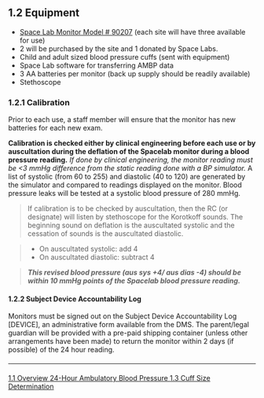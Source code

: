 ## 1.2 Equipment

* <u>Space Lab Monitor Model # 90207</U> (each site will have three available for use)
* 2 will be purchased by the site and 1 donated by Space Labs.
* Child and adult sized blood pressure cuffs (sent with equipment)
* Space Lab software for transferring AMBP data
* 3 AA batteries per monitor (back up supply should be readily available)
* Stethoscope

### 1.2.1 Calibration
Prior to each use, a staff member will ensure that the monitor has new batteries for each
new exam.

**Calibration is checked either by clinical engineering before each use or by
auscultation during the deflation of the Spacelab monitor during a blood pressure
reading.** _If done by clinical engineering, the monitor reading must be <3 mmHg
difference from the static reading done with a BP simulator._ A list of systolic (from 60 to
255) and diastolic (40 to 120) are generated by the simulator and compared to readings
displayed on the monitor. Blood pressure leaks will be tested at a systolic blood pressure
of 280 mmHg.

> If calibration is to be checked by auscultation, then the RC (or designate) will listen by
> stethoscope for the Korotkoff sounds. The beginning sound on deflation is the auscultated
> systolic and the cessation of sounds is the auscultated diastolic.

> * On auscultated systolic: add 4
> * On auscultated diastolic: subtract 4

> _**This revised blood pressure (aus sys +4/ aus dias -4) should be within 10
> mmHg points of the Spacelab blood pressure reading.**_

#### 1.2.2 Subject Device Accountability Log
Monitors must be signed out on the Subject Device Accountability Log [DEVICE], an
administrative form available from the DMS. The parent/legal guardian will be provided
with a pre-paid shipping container (unless other arrangements have been made) to
return the monitor within 2 days (if possible) of the 24 hour reading.


<hr class="soften" style="margin-top: 20px;margin-bottom: 20px;"/>

<div class="center">
<div class="btn-group">
  <a href=":pages_path:/manuals/ambulatory-blood-pressure/1-01-overview.md" class="btn btn-default">
    <span class="glyphicon glyphicon-chevron-left"></span>
    1.1 Overview
  </a>

  <a href=":pages_path:/manuals/ambulatory-blood-pressure/" class="btn btn-default">
    <span class="glyphicon glyphicon-chevron-up"></span>
    24-Hour Ambulatory Blood Pressure
  </a>

  <a href=":pages_path:/manuals/ambulatory-blood-pressure/1-03-cuff-size-determination.md" class="btn btn-success">
    1.3 Cuff Size Determination
    <span class="glyphicon glyphicon-chevron-right"></span>
  </a>
</div>
</div>
